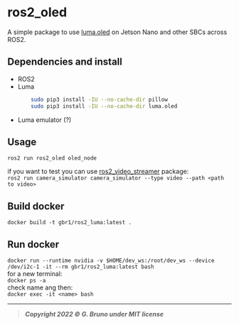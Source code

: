# ros2_oled
A simple package to use [luma.oled](https://github.com/rm-hull/luma.oled) on Jetson Nano and other SBCs across ROS2.


## Dependencies and install

- ROS2
- Luma
    ```bash
        sudo pip3 install -IU --no-cache-dir pillow
        sudo pip3 install -IU --no-cache-dir luma.oled
    ```
- Luma emulator (?)

## Usage

`ros2 run ros2_oled oled_node`
<br>

if you want to test you can use [ros2_video_streamer](https://github.com/gbr1/ros2_video_streamer) package: <br>
`ros2 run camera_simulator camera_simulator --type video --path <path to video>`








## Build docker
`docker build -t gbr1/ros2_luma:latest .`

## Run docker
`docker run --runtime nvidia -v $HOME/dev_ws:/root/dev_ws --device /dev/i2c-1 -it --rm gbr1/ros2_luma:latest bash`<br>
for a new terminal:<br>
`docker ps -a` <br>
check name ang then:<br>
`docker exec -it <name> bash`



---
> ***Copyright 2022 © G. Bruno under MIT license***

